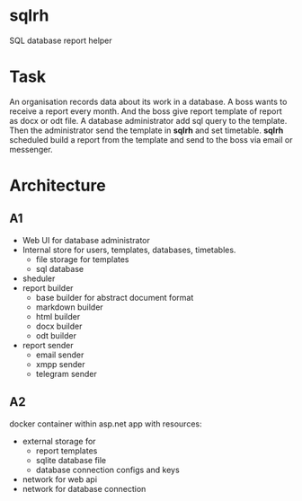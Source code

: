 # sqlrh
SQL database report helper

# Task
An organisation records data about its work in a database. 
A  boss wants to receive a report every month. 
And the boss give report template of report as docx or odt file.
A database administrator add sql query to the template.
Then the administrator send the template in **sqlrh** and set timetable.
**sqlrh** scheduled build a report from the template and send to the boss via email or messenger.

# Architecture
## A1
* Web UI for database administrator
* Internal store for users, templates, databases, timetables.
  * file storage for templates  
  * sql database
* sheduler
* report builder
  * base builder for abstract document format
  * markdown builder
  * html builder
  * docx builder
  * odt builder
* report sender
  * email sender
  * xmpp sender 
  * telegram sender
## A2
docker container within asp.net app with resources:
* external storage for
  * report templates
  * sqlite database file
  * database connection configs and keys
* network for web api
* network for database connection
